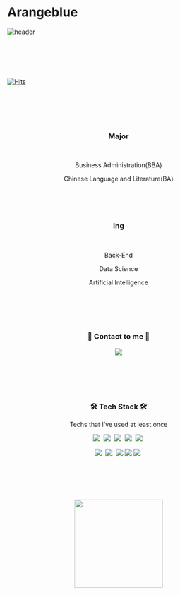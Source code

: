 # Arangeblue


![header](https://capsule-render.vercel.app/api?type=soft&color=gradient&height=150&section=header&text=Arangeblue&fontSize=70&animation=twinkling)


<br>
<br>
<br>
<br>


[![Hits](https://hits.seeyoufarm.com/api/count/incr/badge.svg?url=https%3A%2F%2Fgithub.com%2FkyubokWi%2Fhit-counter&count_bg=%23957EE1&title_bg=%232679BA&icon=&icon_color=%23E7E7E7&title=hits&edge_flat=false)](https://hits.seeyoufarm.com)


<br>
<br>
<br>
<br>


<h3 align="center"> Major </h3>

<br>

<p align="center">Business Administration(BBA) </p>  

<p align="center">Chinese Language and Literature(BA)</p>

<br>
<br>
<br>

<h3 align="center"> Ing </h3>

<br>

<p align="center">Back-End</p>

<p align="center">Data Science</p> 

<p align="center">Artificial Intelligence </p>


<br>
<br>
<br>
<br>

<h3 align="center"> 🎇 Contact to me 🎇 </h3>


<p align="center">
  <!--<a href="https://orangebluestyle.tistory.com/"><img src="https://img.shields.io/badge/Tech%20Blog-11B48A?style=flat-square&logo=Vimeo&logoColor=white&link=https://orangebluestyle.tistory.com/"/></a>&nbsp-->
  <a href="mailto:wkb1848@gmail.com"><img src="https://img.shields.io/badge/Gmail-d14836?style=flat-square&logo=Gmail&logoColor=white&link=wkb1848@gmail.com"/></a>
</p>

<br>
<br>
<br>
<br>

<h3 align="center">🛠 Tech Stack 🛠</h3>

<p align="center"> Techs that I've used at least once </p>

<p align="center">
  <img src="https://img.shields.io/badge/Python-3766AB?style=flat-square&logo=Python&logoColor=white"/></a>&nbsp
  <img src="https://img.shields.io/badge/TensorFlow-%23FF6F00.svg?style=flat-square&logo=TensorFlow&logoColor=white"/></a>&nbsp 
  <img src="https://img.shields.io/badge/PyTorch-%23EE4C2C.svg?style=flat-square&logo=PyTorch&logoColor=white"/></a>&nbsp
  <img src="https://img.shields.io/badge/Keras-%23D00000.svg?style=flat-square&logo=Keras&logoColor=white"/></a>&nbsp
  <img src="https://img.shields.io/badge/google_colab-F9AB00?style=flat-square&logo=googlecolab&logoColor=white"/></a>&nbsp
</p>

<p align="center">
  <!-- <img src="https://img.shields.io/badge/Java-007396?style=flat-square&logo=Java&logoColor=white"/></a>&nbsp --> 
  <!--<img src="https://img.shields.io/badge/SpringBoot-6DB33F?style=flat-square&logo=Spring&logoColor=white"/></a>&nbsp--> 
  <!--<img src="https://img.shields.io/badge/Django-092E20?style=flat-square&logo=Django&logoColor=white"/></a>&nbsp--> 
  <img src="https://img.shields.io/badge/Flask-000000?style=flat-square&logo=flask&logoColor=white"/></a>&nbsp
  <img src="https://img.shields.io/badge/Mysql-E6B91E?style=flat-square&logo=MySql&logoColor=white"/></a>&nbsp
  <img src="https://img.shields.io/badge/sqlite-%2307405e.svg?style=flat-square&logo=sqlite&logoColor=white"/></a>
  <!--<img src="https://img.shields.io/badge/Bootstrap-563D7C?style=flat-square&logo=bootstrap&logoColor=white"/></a>&nbsp--> 
  <img src="https://img.shields.io/badge/MariaDB-003545?style=flat-square&logo=mariadb&logoColor=white"/></a>
  <!--<img src="https://img.shields.io/badge/React-20232A?style=flat-square&logo=react&logoColor=61DAFB"/></a>&nbsp--> 
  <!--<img src="https://img.shields.io/badge/Javascript-ffb13b?style=flat-square&logo=javascript&logoColor=white"/></a>&nbsp--> 
  <!--<img src="https://img.shields.io/badge/css-1572B6?style=flat-square&logo=css3&logoColor=white"/></a>&nbsp--> 
  <!--<img src="https://img.shields.io/badge/HTML5-E34F26?style=flat-square&logo=html5&logoColor=white"/></a>&nbsp--> 
  <!--<img src="https://img.shields.io/badge/GoogleCloud-%234285F4.svg?style=flat-square&logo=google-cloud&logoColor=white"/></a>&nbsp--> 
  <!--<img src="https://img.shields.io/badge/azure-%230072C6.svg?style=flat-square&logo=azure-devops&logoColor=white"/></a>&nbsp--> 
  <img src="https://img.shields.io/badge/aws-333664?style=flat-square&logo=amazon-aws&logoColor=white"/></a>&nbsp
</p>

<p align="center">
  <!--<img src="https://img.shields.io/badge/Dart-0175C2?style=flat-square&logo=react&logoColor=white"/></a>&nbsp--> 
  <!--<img src="https://img.shields.io/badge/react_native-%2320232a.svg?style=flat-square&logo=dart&logoColor=white"/></a>&nbsp--> 
  <!--<img src="https://img.shields.io/badge/Flutter-%2302569B.svg?style=flat-square&logo=Flutter&logoColor=white"/></a>&nbsp--> 
  <!--<img src="https://img.shields.io/badge/Android%20Studio-3DDC84.svg?style=flat-square&logo=android-studio&logoColor=white"/></a>&nbsp--> 
  <!--<img src="https://img.shields.io/badge/kotlin-%230095D5.svg?style=flat-square&logo=kotlin&logoColor=white"/></a>&nbsp--> 
</p>

<br>
<br>
<br>
<br>


<p align="center">
<img src="https://github-readme-stats.vercel.app/api?username=kyubokWi&show_icons=true&theme=merko" height="200">
</p>
